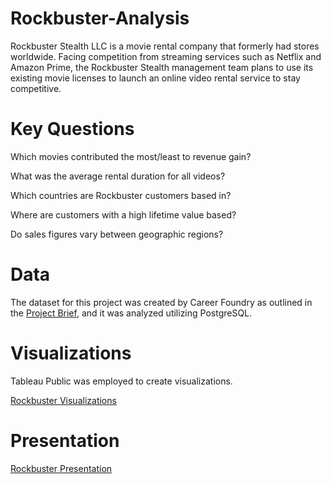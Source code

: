 # Rockbuster-Analysis

Rockbuster Stealth LLC is a movie rental company that formerly had stores worldwide. Facing competition from streaming services such as Netflix and Amazon Prime, the Rockbuster Stealth management team plans to use its existing movie licenses to launch an online video rental service to stay competitive.

# Key Questions

Which movies contributed the most/least to revenue gain?

What was the average rental duration for all videos?

Which countries are Rockbuster customers based in?

Where are customers with a high lifetime value based?

Do sales figures vary between geographic regions?

# Data
The dataset for this project was created by Career Foundry as outlined in the [Project Brief](https://drive.google.com/file/d/1R60Dr53HyNYueOYSi-D8Txs7-d_IVjc0/view?usp=sharing), and it was analyzed utilizing PostgreSQL. 

# Visualizations
Tableau Public was employed to create visualizations. 

[Rockbuster Visualizations](https://public.tableau.com/shared/37TKTX6JR?:display_count=n&:origin=viz_share_link)

# Presentation

[Rockbuster Presentation](https://drive.google.com/file/d/1sWU8xd0Ci43dgn8SizcpT_1IVK9lZ0cu/view?usp=sharing)
